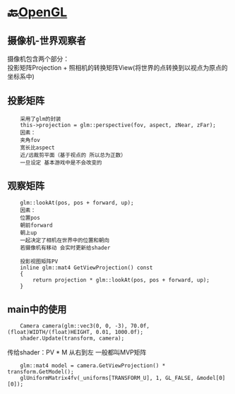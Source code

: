 # 🔙[OpenGL](/docs/opengl/)

## 摄像机-世界观察者
摄像机包含两个部分：  
投影矩阵Projection + 照相机的转换矩阵View(将世界的点转换到以视点为原点的坐标系中)


## 投影矩阵
```
	采用了glm的封装
    this->projection = glm::perspective(fov, aspect, zNear, zFar);
    因素：
    夹角fov
    宽长比aspect
    近/远裁剪平面（基于视点的 所以总为正数）
    一旦设定 基本游戏中是不会改变的
```

## 观察矩阵
```
	glm::lookAt(pos, pos + forward, up);
    因素：
    位置pos
    朝前forward
    朝上up
    一起决定了相机在世界中的位置和朝向
    若摄像机有移动 会实时更新给shader

    投影视图矩阵PV
    inline glm::mat4 GetViewProjection() const 
    {
        return projection * glm::lookAt(pos, pos + forward, up);
    }
```

## main中的使用
```
	Camera camera(glm::vec3(0, 0, -3), 70.0f, (float)WIDTH/(float)HEIGHT, 0.01, 1000.0f);
	shader.Update(transform, camera);
```
传给shader：PV * M    从右到左 一般都叫MVP矩阵
```
	glm::mat4 model = camera.GetViewProjection() * transform.GetModel();
	glUniformMatrix4fv(_uniforms[TRANSFORM_U], 1, GL_FALSE, &model[0][0]);
```










